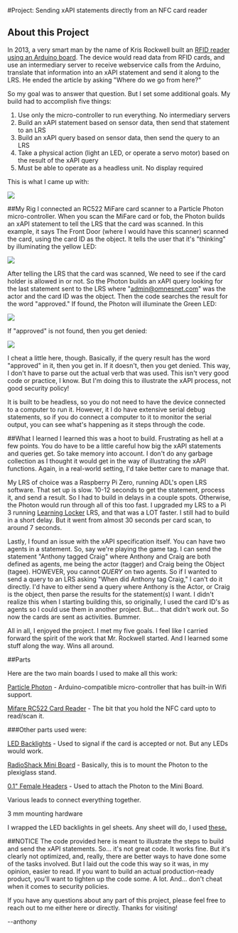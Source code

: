 #Project: Sending xAPI statements directly from an NFC card reader

## About this Project
In 2013, a very smart man by the name of Kris Rockwell built an [RFID reader
using an Arduino board](http://www.hybrid-learning.com/labs/2013/01/08/using-arduino-to-report-experience-api-statements/).  The device would read data from RFID cards, and use an intermediary server to receive webservice calls from the Arduino, translate that information into an xAPI statement and send it along to the LRS.  He ended the article by asking "Where do we go from here?"

So my goal was to answer that question.  But I set some additional goals.  My build had to accomplish five things:
1. Use only the micro-controller to run everything.  No intermediary servers
2. Build an xAPI statement based on sensor data, then send that statement to an LRS
3. Build an xAPI query based on sensor data, then send the query to an LRS
4. Take a physical action (light an LED, or operate a servo motor) based on the result of the xAPI query
5. Must be able to operate as a headless unit.  No display required

This is what I came up with:

![](assets/scanner1.jpeg)

##My Rig
I connected an RC522 MiFare card scanner to a Particle Photon micro-controller.  When you scan the MiFare card or fob, the Photon builds an xAPI statement to tell the LRS that the card was scanned.  In this example, it says The Front Door (where I would have this scanner) scanned the card, using the card ID as the object.  It tells the user that it's "thinking" by illuminating the yellow LED:

![](assets/thinking.jpeg)

After telling the LRS that the card was scanned, We need to see if the card holder is allowed in or not.  So the Photon builds an xAPI query looking for the last statement sent to the LRS where "admin@omnesnet.com" was the actor and the card ID was the object.  Then the code searches the result for the word "approved."  If found, the Photon will illuminate the Green LED:

![](assets/yes.jpeg)

If "approved" is not found, then you get denied:

![](assets/denied.jpeg)

I cheat a little here, though.  Basically, if the query result has the word "approved" in it, then you get in.  If it doesn't, then you get denied.   This way, I don't have to parse out the actual verb that was used.  This isn't very good code or practice, I know.  But I'm doing this to illustrate the xAPI process, not good security policy!

It is built to be headless, so you do not need to have the device connected to a computer to run it.  However, it I do have extensive serial debug statements, so if you do connect a computer to it to monitor the serial output, you can see what's happening as it steps through the code.

##What I learned
I learned this was a hoot to build.  Frustrating as hell at a few points.  You do have to be a little careful how big the xAPI statements and queries get.  So take memory into account.  I don't do any garbage collection as I thought it would get in the way of illustrating the xAPI functions.  Again, in a real-world setting, I'd take better care to manage that.

My LRS of choice was a Raspberry Pi Zero, running ADL's open LRS software.  That set up is slow.  10-12 seconds to get the statement, process it, and send a result.  So I had to build in delays in a couple spots.  Otherwise, the Photon would run through all of this too fast.  I upgraded my LRS to a Pi 3 running [Learning Locker](http://docs.learninglocker.net/installation/) LRS, and that was a LOT faster.  I still had to build in a short delay.  But it went from almost 30 seconds per card scan, to around 7 seconds.

Lastly, I found an issue with the xAPI specification itself.  You can have two agents in a statement.  So, say we're playing the game tag.  I can send the statement "Anthony tagged Craig" where Anthony and Craig are both defined as agents, me being the actor (tagger) and Craig being the Object (tagee).  HOWEVER, you cannot *QUERY* on two agents.  So if I wanted to send a query to an LRS asking "When did Anthony tag Craig," I can't do it directly.  I'd have to either send a query where Anthony is the Actor, or Craig is the object, then parse the results for the statement(s) I want.  I didn't realize this when I starting building this, so originally, I used the card ID's as agents so I could use them in another project.  But... that didn't work out.  So now the cards are sent as activities.  Bummer.

All in all, I enjoyed the project.  I met my five goals.  I feel like I carried forward the spirit of the work that Mr. Rockwell started.  And I learned some stuff along the way.  Wins all around.

##Parts

Here are the two main boards I used to make all this work: 

[Particle Photon](https://store.particle.io/) - Arduino-compatible micro-controller that has built-in Wifi support.

[Mifare RC522 Card Reader](http://www.ebay.com/itm/Mifare-RC522-Card-Read-Antenna-RF-Module-RFID-Reader-IC-Card-Proximity-Module-/311563538690) - The bit that you hold the NFC card upto to read/scan it.


###Other parts used were:

[LED Backlights](https://www.adafruit.com/products/1622) - Used to signal if the card is accepted or not.  But any LEDs would work.

[RadioShack Mini Board](https://www.radioshack.com/products/dual-mini-board) - Basically, this is to mount the Photon to the plexiglass stand.

[0.1" Female Headers](https://www.adafruit.com/products/598) - Used to attach the Photon to the Mini Board.

Various leads to connect everything together.

3 mm mounting hardware

I wrapped the LED backlights in gel sheets.  Any sheet will do, I used [these.](http://www.amazon.com/dp/B00W93FQNM/ref=cm_sw_su_dp)




##NOTICE
The code provided here is meant to illustrate the steps to build and send the xAPI statements.  So... it's not great code.  It works fine.  But it's clearly not optimized, and, really, there are better ways to have done some of the tasks involved.  But I laid out the code this way so it was, in my opinion, easier to read.  If you want to build an actual production-ready product, you'll want to tighten up the code some.  A lot.  And... don't cheat when it comes to security policies.

If you have any questions about any part of this project, please feel free to reach out to me either here or directly.  Thanks for visiting!

--anthony
